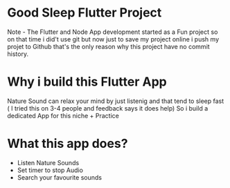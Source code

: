 # Good Sleep Flutter Project
Note - The Flutter and Node App development started as a Fun project so on that time i did't use git but now just to save my project online i push my projet to Github that's the only reason why this project have no commit history.

# Why i build this Flutter App
Nature Sound can relax your mind by just listenig and that tend to sleep fast ( I tried this on 3-4 people and feedback says it does help)
So i build a dedicated App for this niche + Practice

# What this app does?
* Listen Nature Sounds
* Set timer to stop Audio
* Search your favourite sounds
